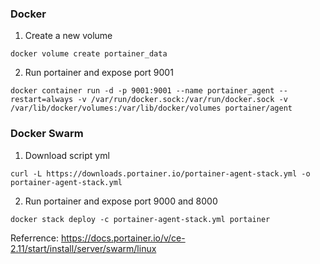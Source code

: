 ### Docker
1. Create a new volume
```
docker volume create portainer_data
```
2. Run portainer and expose port 9001
```
docker container run -d -p 9001:9001 --name portainer_agent --restart=always -v /var/run/docker.sock:/var/run/docker.sock -v /var/lib/docker/volumes:/var/lib/docker/volumes portainer/agent
```

### Docker Swarm
1. Download script yml
```
curl -L https://downloads.portainer.io/portainer-agent-stack.yml -o portainer-agent-stack.yml
```
2. Run portainer and expose port 9000 and 8000
```
docker stack deploy -c portainer-agent-stack.yml portainer
```

Referrence: https://docs.portainer.io/v/ce-2.11/start/install/server/swarm/linux
